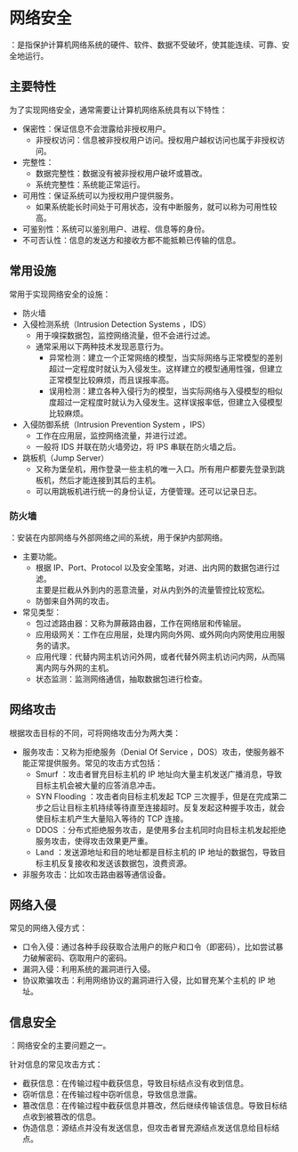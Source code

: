 # 网络安全

：是指保护计算机网络系统的硬件、软件、数据不受破坏，使其能连续、可靠、安全地运行。

## 主要特性

为了实现网络安全，通常需要让计算机网络系统具有以下特性：
- 保密性：保证信息不会泄露给非授权用户。
  - 非授权访问：信息被非授权用户访问。授权用户越权访问也属于非授权访问。
- 完整性：
  - 数据完整性：数据没有被非授权用户破坏或篡改。
  - 系统完整性：系统能正常运行。
- 可用性：保证系统可以为授权用户提供服务。
  - 如果系统能长时间处于可用状态，没有中断服务，就可以称为可用性较高。
- 可鉴别性：系统可以鉴别用户、进程、信息等的身份。
- 不可否认性：信息的发送方和接收方都不能抵赖已传输的信息。

## 常用设施

常用于实现网络安全的设施：
- 防火墙
- 入侵检测系统（Intrusion Detection Systems ，IDS）
  - 用于嗅探数据包，监控网络流量，但不会进行过滤。
  - 通常采用以下两种技术发现恶意行为。
    - 异常检测：建立一个正常网络的模型，当实际网络与正常模型的差别超过一定程度时就认为入侵发生。这样建立的模型通用性强，但建立正常模型比较麻烦，而且误报率高。
    - 误用检测：建立各种入侵行为的模型，当实际网络与入侵模型的相似度超过一定程度时就认为入侵发生。这样误报率低，但建立入侵模型比较麻烦。
- 入侵防御系统（Intrusion Prevention System ，IPS）
  - 工作在应用层，监控网络流量，并进行过滤。
  - 一般将 IDS 并联在防火墙旁边，将 IPS 串联在防火墙之后。
- 跳板机（Jump Server）
  - 又称为堡垒机，用作登录一些主机的唯一入口。所有用户都要先登录到跳板机，然后才能连接到其后的主机。
  - 可以用跳板机进行统一的身份认证，方便管理。还可以记录日志。

### 防火墙

：安装在内部网络与外部网络之间的系统，用于保护内部网络。
- 主要功能。
  - 根据 IP、Port、Protocol 以及安全策略，对进、出内网的数据包进行过滤。
    <br>主要是拦截从外到内的恶意流量，对从内到外的流量管控比较宽松。
  - 防御来自外网的攻击。
- 常见类型：
  - 包过滤路由器：又称为屏蔽路由器，工作在网络层和传输层。
  - 应用级网关：工作在应用层，处理内网向外网、或外网向内网使用应用服务的请求。
  - 应用代理：代替内网主机访问外网，或者代替外网主机访问内网，从而隔离内网与外网的主机。
  - 状态监测：监测网络通信，抽取数据包进行检查。

## 网络攻击

根据攻击目标的不同，可将网络攻击分为两大类：
- 服务攻击：又称为拒绝服务（Denial Of Service ，DOS）攻击，使服务器不能正常提供服务。常见的攻击方式包括：
  - Smurf ：攻击者冒充目标主机的 IP 地址向大量主机发送广播消息，导致目标主机会被大量的应答消息冲击。
  - SYN Flooding ：攻击者向目标主机发起 TCP 三次握手，但是在完成第二步之后让目标主机持续等待直至连接超时。反复发起这种握手攻击，就会使目标主机产生大量陷入等待的 TCP 连接。
  - DDOS ：分布式拒绝服务攻击，是使用多台主机同时向目标主机发起拒绝服务攻击，使得攻击效果更严重。
  - Land ：发送源地址和目的地址都是目标主机的 IP 地址的数据包，导致目标主机反复接收和发送该数据包，浪费资源。
- 非服务攻击：比如攻击路由器等通信设备。

## 网络入侵

常见的网络入侵方式：
- 口令入侵：通过各种手段获取合法用户的账户和口令（即密码），比如尝试暴力破解密码、窃取用户的密码。
- 漏洞入侵：利用系统的漏洞进行入侵。
- 协议欺骗攻击：利用网络协议的漏洞进行入侵，比如冒充某个主机的 IP 地址。

## 信息安全

：网络安全的主要问题之一。

针对信息的常见攻击方式：
- 截获信息：在传输过程中截获信息，导致目标结点没有收到信息。
- 窃听信息：在传输过程中窃听信息，导致信息泄露。
- 篡改信息：在传输过程中截获信息并篡改，然后继续传输该信息。导致目标结点收到被篡改的信息。
- 伪造信息：源结点并没有发送信息，但攻击者冒充源结点发送信息给目标结点。
